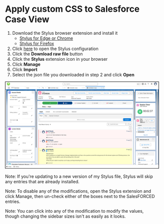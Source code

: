 # Apply custom CSS to Salesforce Case View  
1. Download the Stylus browser extension and install it
   - [Stylus for Edge or Chrome](https://chromewebstore.google.com/detail/stylus/clngdbkpkpeebahjckkjfobafhncgmne?hl=en)
   - [Stylus for Firefox](https://addons.mozilla.org/en-US/firefox/addon/styl-us/)
2. Click [here](SalesFORCED_stylus.json) to open the Stylus configuration
3. Click the **Download raw file** button
4. Click the **Stylus** extension icon in your browser
5. Click **Manage**
6. Click **Import**
7. Select the json file you downloaded in step 2 and click **Open**

![](StylusMods.png)

Note: If you're updating to a new version of my Stylus file, Stylus will skip any entries that are already installed.  
  
Note: To disable any of the modifications, open the Stylus extension and click Manage, then un-check either of the boxes next to the SalesFORCED entries.  
  
Note: You can click into any of the modification to modify the values, though changing the sidebar sizes isn't as easily as it looks.